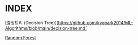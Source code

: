 # INDEX

[결정트리 (Decision Tree)](https://github.com/kyopark2014/ML-Algorithms/blob/main/decision-tree.md(

[Random Forest](https://github.com/kyopark2014/ML-Algorithms/blob/main/random-forest.md)

